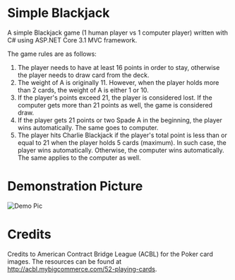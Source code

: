 # Simple Blackjack
A simple Blackjack game (1 human player vs 1 computer player) written with C# using ASP.NET Core 3.1 MVC framework. 

The game rules are as follows:
1. The player needs to have at least 16 points in order to stay, otherwise the player needs to draw card from the deck.
1. The weight of A is originally 11. However, when the player holds more than 2 cards, the weight of A is either 1 or 10.
1. If the player's points exceed 21, the player is considered lost. If the computer gets more than 21 points as well, the game is considered draw.
1. If the player gets 21 points or two Spade A in the beginning, the player wins automatically. The same goes to computer.
1. The player hits Charlie Blackjack if the player's total point is less than or equal to 21 when the player holds 5 cards (maximum). In such case, the player wins automatically. Otherwise, the computer wins automatically. The same applies to the computer as well.

# Demonstration Picture
![Demo Pic](../media/images/blackjack_demo_pic.png?raw=true)

# Credits
Credits to American Contract Bridge League (ACBL) for the Poker card images. The resources can be found at http://acbl.mybigcommerce.com/52-playing-cards.
